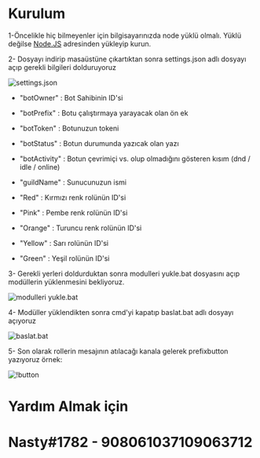 # Kurulum

1-Öncelikle hiç bilmeyenler için bilgisayarınızda node yüklü olmalı. Yüklü değilse [Node.JS](https://nodejs.org/en/) adresinden yükleyip kurun.

2- Dosyayı indirip masaüstüne çıkartıktan sonra settings.json adlı dosyayı açıp gerekli bilgileri dolduruyoruz

![settings.json](https://user-images.githubusercontent.com/96020061/145852274-ff07c22f-1ea9-4f95-89cf-be2684eb2162.png)

* "botOwner" : Bot Sahibinin ID'si 
* "botPrefix" : Botu çalıştırmaya yarayacak olan ön ek
* "botToken" : Botunuzun tokeni
* "botStatus" : Botun durumunda yazıcak olan yazı
* "botActivity" : Botun çevrimiçi vs. olup olmadığını gösteren kısım (dnd / idle / online)
* "guildName" : Sunucunuzun ismi

* "Red" : Kırmızı renk rolünün ID'si
* "Pink" : Pembe renk rolünün ID'si 
* "Orange" : Turuncu renk rolünün ID'si
* "Yellow" : Sarı rolünün ID'si
* "Green" : Yeşil rolünün ID'si

3- Gerekli yerleri doldurduktan sonra modulleri yukle.bat dosyasını açıp modüllerin yüklenmesini bekliyoruz.

![modulleri yukle.bat](https://user-images.githubusercontent.com/96020061/145852488-7eccca5b-d98b-4b9a-a77f-6e858770245f.png)

4- Modüller yüklendikten sonra cmd'yi kapatıp baslat.bat adlı dosyayı açıyoruz

![baslat.bat](https://user-images.githubusercontent.com/96020061/145854707-0f6ddf23-1b31-4fdc-8f44-e2ca1f5ef803.png)

5- Son olarak rollerin mesajının atılacağı kanala gelerek prefixbutton yazıyoruz örnek:

![!button](https://user-images.githubusercontent.com/96020061/145855937-68959d76-6120-4c51-a603-6d30640081a2.png)

# Yardım Almak için 
# Nasty#1782 - 908061037109063712
